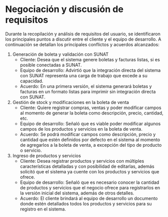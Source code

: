# Negociación y discusión de requisitos
Durante la recopilación y análisis de requisitos del usuario, se identificaron los principales puntos a discutir entre el cliente y el equipo de desarrollo. A continuación se detallan los principales conflictos y acuerdos alcanzados:
1. Generación de boleta y validación con SUNAT
   - Cliente: Desea que el sistema genere boletas y facturas listas, si es posible conectadas a SUNAT.
   - Equipo de desarrollo: Advirtió que la integración directa del sistema con SUNAT representa una carga de trabajo que excede a su capacidad.
   - Acuerdo: En una primera versión, el sistema generará boletas y facturas en un formato listas para imprimir sin integración directa con SUNAT.
2. Gestión de stock y modificaciones en la boleta de venta
   - Cliente: Quiere registrar compras, ventas y poder modificar campos al momento de generar la boleta como descripción, precio, cantidad, etc.
   - Equipo de desarrollo: Señaló que es viable poder modificar algunos campos de los productos y servicios en la boleta de venta.
   - Acuerdo: Se podrá modificar campos como descripción, precio y cantidad que estén definidos por defecto en el sistema al momento de agregarlos a la boleta de venta, a excepción del tipo de producto o servicio.
4. Ingreso de productos y servicios
   - Cliente: Desea registrar productos y servicios con múltiples características detalladas y con posibilidad de editarlas, además solicitó que el sistema ya cuente con los productos y servicios que ofrece.
   - Equipo de desarrollo: Señaló que es necesario conocer la cantidad de productos y servicios que el negocio ofrece para registrarlos en la versión inicial del sistema, además de otros detalles.
   - Acuerdo: El cliente brindará al equipo de desarrollo un documento donde estén detallados todos los productos y servicios para su registro en el sistema.


